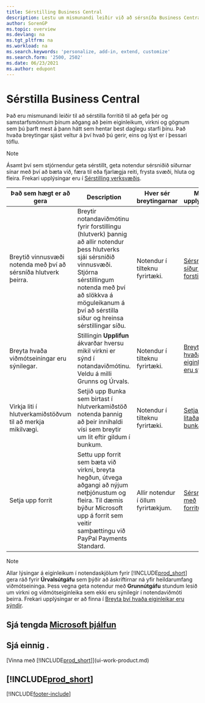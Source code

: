 ```yaml
---
title: Sérstilling Business Central
description: Lestu um mismunandi leiðir við að sérsníða Business Central til að bæta aðgengi að virkni og eiginleikum sem þú þarft mest á að halda við dagleg störf.
author: SorenGP
ms.topic: overview
ms.devlang: na
ms.tgt_pltfrm: na
ms.workload: na
ms.search.keywords: 'personalize, add-in, extend, customize'
ms.search.form: '2500, 2502'
ms.date: 06/23/2021
ms.author: edupont
---
```

# <a name="customize-business-central"></a><a name="customize-business-central"></a>Sérstilla Business Central

Það eru mismunandi leiðir til að sérstilla forritið til að gefa þér og samstarfsmönnum þínum aðgang að þeim eiginleikum, virkni og gögnum sem þú þarft mest á þann hátt sem hentar best daglegu starfi þínu. Það hvaða breytingar sjást veltur á því hvað þú gerir, eins og lýst er í þessari töflu.

> [!NOTE]
> Ásamt því sem stjórnendur geta sérstillt, geta notendur sérsniðið síðurnar sínar með því að bæta við, færa til eða fjarlægja reiti, frysta svæði, hluta og fleira. Frekari upplýsingar eru í [Sérstilling verksvæðis](ui-personalization-user.md).

| Það sem hægt er að gera    |  Description  |  Hver sér breytingarnar  |  Meiri upplýsingar  |
|-----|---------------|---------|-------|
|Breytið vinnusvæði notenda með því að sérsníða hlutverk þeirra.|Breytir notandaviðmótinu fyrir forstillingu (hlutverk) þannig að allir notendur þess hlutverks sjái sérsniðið vinnusvæði. Stjórna sérstillingum notenda með því að slökkva á möguleikanum á því að sérstilla síður og hreinsa sérstillingar síðu.|Notendur í tilteknu fyrirtæki.|[Sérsníða síður fyrir forstillingar](ui-personalization-manage.md)|
|Breyta hvaða viðmótseiningar eru sýnilegar.|Stillingin **Upplifun** ákvarðar hversu mikil virkni er sýnd í notandaviðmótinu. Veldu á milli Grunns og Úrvals.|Notendur í tilteknu fyrirtæki.|[Breyta því hvaða eiginleikar eru sýndir](ui-experiences.md)|
|Virkja liti í hlutverkamiðstöðvum til að merkja mikilvægi.|Setjið upp Bunka sem birtast í hlutverkamiðstöð notenda þannig að þeir innihaldi vísi sem breytir um lit eftir gildum í bunkum.|Notendur í tilteknu fyrirtæki.|[Setja upp litaðan vísi á bunka](admin-how-set-up-colored-indicator-on-cues.md)|
|Setja upp forrit|Settu upp forrit sem bæta við virkni, breyta hegðun, útvega aðgangi að nýjum netþjónustum og fleira. Til dæmis býður Microsoft upp á forrit sem veitir samþættingu við PayPal Payments Standard.|Allir notendur í öllum fyrirtækjum.|[Sérsníða með forritum](ui-extensions.md)|

> [!NOTE]
> Allar lýsingar á eiginleikum í notendaskjölum fyrir [!INCLUDE[prod_short](includes/prod_short.md)] gera ráð fyrir **Úrvalsútgáfu** sem þýðir að áskriftirnar ná yfir heildarumfang viðmótseininga. Þess vegna geta notendur með **Grunnútgáfu** stundum lesið um virkni og viðmótseiginleika sem ekki eru sýnilegir í notendaviðmóti þeirra. Frekari upplýsingar er að finna í [Breyta því hvaða eiginleikar eru sýndir](ui-experiences.md).

## <a name="see-related-microsoft-training"></a><a name="see-related-microsoft-training"></a>Sjá tengda [Microsoft þjálfun](/training/paths/tailor-roles-design-ui/)

## <a name="see-also"></a><a name="see-also"></a>Sjá einnig .

[Vinna með [!INCLUDE[prod_short](includes/prod_short.md)]](ui-work-product.md)  

## [!INCLUDE[prod_short](includes/free_trial_md.md)]


[!INCLUDE[footer-include](includes/footer-banner.md)]
